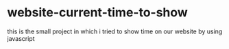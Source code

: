 # website-current-time-to-show
this is the small project in which i tried to show time on our website by using javascript
